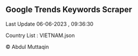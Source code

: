 

## Google Trends Keywords Scraper 
 
Last Update 06-06-2023 , 09:36:30

Country List :
VIETNAM.json



© Abdul Muttaqin 
